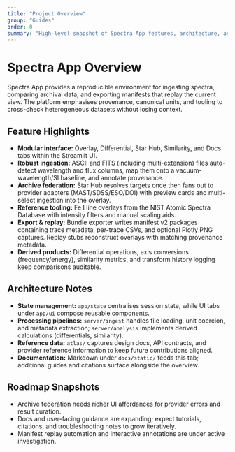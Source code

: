 ```yaml
---
title: "Project Overview"
group: "Guides"
order: 0
summary: "High-level snapshot of Spectra App features, architecture, and current capabilities."
---
```


# Spectra App Overview

Spectra App provides a reproducible environment for ingesting spectra, comparing archival data, and
exporting manifests that replay the current view. The platform emphasises provenance, canonical
units, and tooling to cross-check heterogeneous datasets without losing context.

## Feature Highlights

- **Modular interface:** Overlay, Differential, Star Hub, Similarity, and Docs tabs within the
  Streamlit UI.
- **Robust ingestion:** ASCII and FITS (including multi-extension) files auto-detect wavelength and
  flux columns, map them onto a vacuum-wavelength/SI baseline, and annotate provenance.
- **Archive federation:** Star Hub resolves targets once then fans out to provider adapters
  (MAST/SDSS/ESO/DOI) with preview cards and multi-select ingestion into the overlay.
- **Reference tooling:** Fe I line overlays from the NIST Atomic Spectra Database with intensity
  filters and manual scaling aids.
- **Export & replay:** Bundle exporter writes manifest v2 packages containing trace metadata,
  per-trace CSVs, and optional Plotly PNG captures. Replay stubs reconstruct overlays with matching
  provenance metadata.
- **Derived products:** Differential operations, axis conversions (frequency/energy), similarity
  metrics, and transform history logging keep comparisons auditable.

## Architecture Notes

- **State management:** `app/state` centralises session state, while UI tabs under `app/ui` compose
  reusable components.
- **Processing pipelines:** `server/ingest` handles file loading, unit coercion, and metadata
  extraction; `server/analysis` implements derived calculations (differentials, similarity).
- **Reference data:** `atlas/` captures design docs, API contracts, and provider reference
  information to keep future contributions aligned.
- **Documentation:** Markdown under `docs/static/` feeds this tab; additional guides and citations
  surface alongside the overview.

## Roadmap Snapshots

- Archive federation needs richer UI affordances for provider errors and result curation.
- Docs and user-facing guidance are expanding; expect tutorials, citations, and troubleshooting
  notes to grow iteratively.
- Manifest replay automation and interactive annotations are under active investigation.
